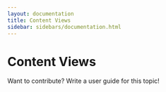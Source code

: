 ```yaml
---
layout: documentation
title: Content Views
sidebar: sidebars/documentation.html
---
```


# Content Views

Want to contribute? Write a user guide for this topic!
